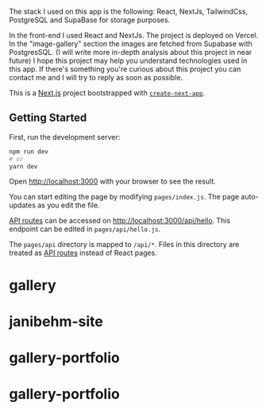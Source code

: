 The stack I used on this app is the following: React, NextJs, TailwindCss, PostgreSQL and SupaBase for storage purposes.
 
In the front-end I used React and NextJs. The project is deployed on Vercel.
In the "image-gallery" section the images are fetched from Supabase with PostgresSQL.
(I will write more in-depth analysis about this project in near future)
I hope this project may help you understand technologies used in this app.
If there's something you're curious about this project you can contact me and I will try to reply as soon as possible.

This is a [Next.js](https://nextjs.org/) project bootstrapped with [`create-next-app`](https://github.com/vercel/next.js/tree/canary/packages/create-next-app).

## Getting Started

First, run the development server:

```bash
npm run dev
# or
yarn dev
```

Open [http://localhost:3000](http://localhost:3000) with your browser to see the result.

You can start editing the page by modifying `pages/index.js`. The page auto-updates as you edit the file.

[API routes](https://nextjs.org/docs/api-routes/introduction) can be accessed on [http://localhost:3000/api/hello](http://localhost:3000/api/hello). This endpoint can be edited in `pages/api/hello.js`.

The `pages/api` directory is mapped to `/api/*`. Files in this directory are treated as [API routes](https://nextjs.org/docs/api-routes/introduction) instead of React pages.

# gallery
# janibehm-site
# gallery-portfolio
# gallery-portfolio

